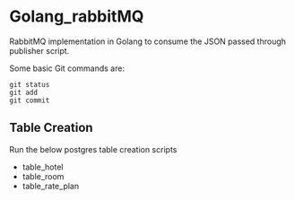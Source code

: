 # Golang_rabbitMQ
RabbitMQ implementation in Golang to consume the JSON passed through publisher script.

Some basic Git commands are:
```
git status
git add
git commit
```

## Table Creation 

Run the below postgres table creation scripts
- table_hotel
- table_room
- table_rate_plan
